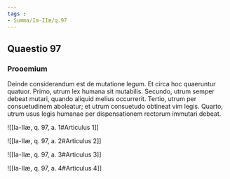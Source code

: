 ```yaml
---
tags : 
- Summa/Ia-IIæ/q.97
---
```


## Quaestio 97

### Prooemium

Deinde considerandum est de mutatione legum. Et circa hoc quaeruntur quatuor. Primo, utrum lex humana sit mutabilis. Secundo, utrum semper debeat mutari, quando aliquid melius occurrerit. Tertio, utrum per consuetudinem aboleatur; et utrum consuetudo obtineat vim legis. Quarto, utrum usus legis humanae per dispensationem rectorum immutari debeat.

![[Ia-IIæ, q. 97, a. 1#Articulus 1]]

![[Ia-IIæ, q. 97, a. 2#Articulus 2]]

![[Ia-IIæ, q. 97, a. 3#Articulus 3]]

![[Ia-IIæ, q. 97, a. 4#Articulus 4]]

